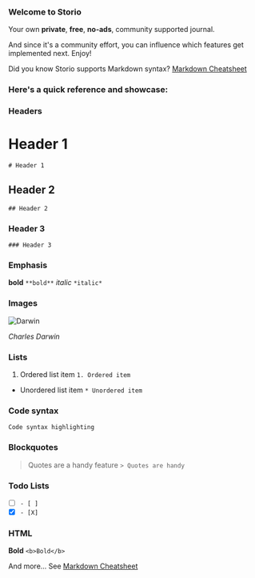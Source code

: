 ### Welcome to Storio
Your own **private**, **free**, **no-ads**, community supported journal.

And since it's a community effort, you can influence which features get implemented next. Enjoy!

Did you know Storio supports Markdown syntax?
[Markdown Cheatsheet](https://github.com/adam-p/markdown-here/wiki/Markdown-Cheatsheet)

### Here's a quick reference and showcase:

### Headers
# Header 1
```# Header 1```
## Header 2
```## Header 2```
### Header 3
```### Header 3```

### Emphasis
**bold** ```**bold**```
*italic* ```*italic*```

### Images
![Darwin](https://upload.wikimedia.org/wikipedia/commons/thumb/a/a0/Charles_Darwin_photograph_by_Julia_Margaret_Cameron%2C_1868.jpg/181px-Charles_Darwin_photograph_by_Julia_Margaret_Cameron%2C_1868.jpg "Darwin")

*Charles Darwin*

### Lists
1. Ordered list item ```1. Ordered item```
* Unordered list item ```* Unordered item```

### Code syntax
```Code syntax highlighting```

### Blockquotes
> Quotes are a handy feature ```> Quotes are handy```

### Todo Lists
- [ ] ```- [ ]```
- [X] ```- [X]```

### HTML
<b>Bold</b> ```<b>Bold</b>```

And more... See [Markdown Cheatsheet](https://github.com/adam-p/markdown-here/wiki/Markdown-Cheatsheet)
